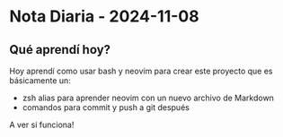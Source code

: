 # Nota Diaria - 2024-11-08

## Qué aprendí hoy?

Hoy aprendí como usar bash y neovim para crear este proyecto que es básicamente un:
- zsh alias para aprender neovim con un nuevo archivo de Markdown
- comandos para commit y push a git después

A ver si funciona!

